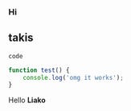 ### Hi

## takis

`code`

```javascript
function test() {
    console.log('omg it works');
}
```

Hello **Liako**
